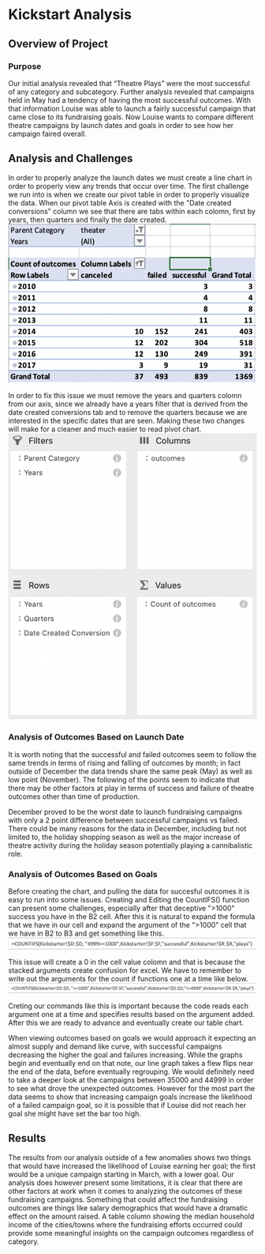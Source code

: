 # **Kickstart Analysis**

## Overview of Project

### Purpose

Our initial analysis revealed that “Theatre Plays” were the most successful of any category and subcategory. Further analysis revealed that campaigns held in May had a tendency of having the most successful outcomes. With that information Louise was able to launch a fairly successful campaign that came close to its fundraising goals. Now Louise wants to compare different theatre campaigns by launch dates and goals in order to see how her campaign faired overall. 

## Analysis and Challenges

In order to properly analyze the launch dates we must create a line chart in order to properly view any trends that occur over time. The first challenge we run into is when we create our pivot table in order to properly visualize the data. When our pivot table Axis is created with the "Date created conversions" column we see that there are tabs within each colomn, first by years, then quarters and finally the date created. 
![](Challenge_1.png)

In order to fix this issue we must remove the years and quarters colomn from our axis, since we already have a years filter that is derived from the date created conversions tab and to remove the quarters because we are interested in the specific dates that are seen. Making these two changes will make for a cleaner and much easier to read pivot chart. 
![](Challenge_2.png)

### Analysis of Outcomes Based on Launch Date

It is worth noting that the successful and failed outcomes seem to follow the same trends in terms of rising and falling of outcomes by month; in fact outside of December the data trends share the same peak (May) as well as low point (November). The following of the points seem to indicate that there may be other factors at play in terms of success and failure of theatre outcomes other than time of production.  

December proved to be the worst date to launch fundraising campaigns with only a 2 point difference between successful campaigns vs failed. There could be many reasons for the data in December, including but not limited to, the holiday shopping season as well as the major increase of theatre activity during the holiday season potentially playing a cannibalistic role. 

### Analysis of Outcomes Based on Goals

Before creating the chart, and pulling the data for succesful outcomes it is easy to run into some issues. Creating and Editing the CountIFS() function can present some challenges, especially after that deceptive ">1000" success you have in the B2 cell. After this it is natural to expand the formula that we have in our cell and expand the argument of the ">1000" cell that we have in B2 to B3 and get something like this. 
![](Issue.png)

This issue will create a 0 in the cell value colomn and that is because the stacked arguments create confusion for excel. We have to remember to write out the arguments for the count if functions one at a time like below. 
![](Solution.png)

Creting our commands like this is important because the code reads each argument one at a time and specifies results based on the argument added. After this we are ready to advance and eventually create our table chart. 

When viewing outcomes based on goals we would approach it expecting an almost supply and demand like curve, with successful campaigns decreasing the higher the goal and failures increasing. While the graphs begin and eventually end on that note, our line graph takes a flew flips near the end of the data, before eventually regrouping. We would definitely need to take a deeper look at the campaigns between 35000 and 44999 in order to see what drove the unexpected outcomes. However for the most part the data seems to show that increasing campaign goals increase the likelihood of a failed campaign goal, so it is possible that if Louise did not reach her goal she might have set the bar too high. 
 
## Results

The results from our analysis outside of a few anomalies shows two things that would have increased the likelihood of Louise earning her goal; the first would be a unique campaign starting in March, with a lower goal. Our analysis does however present some limitations, it is clear that there are other factors at work when it comes to analyzing the outcomes of these fundraising campaigns. Something that could affect the fundraising outcomes are things like salary demographics that would have a dramatic effect on the amount raised. A table column showing the median household income of the cities/towns where the fundraising efforts occurred could provide some meaningful insights on the campaign outcomes regardless of category.  

